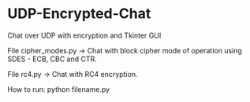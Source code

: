 # UDP-Encrypted-Chat
Chat over UDP with encryption and Tkinter GUI

File cipher_modes.py -> Chat with block cipher mode of operation using SDES - ECB, CBC and CTR.

File rc4.py -> Chat with RC4 encryption.

How to run:
python filename.py
